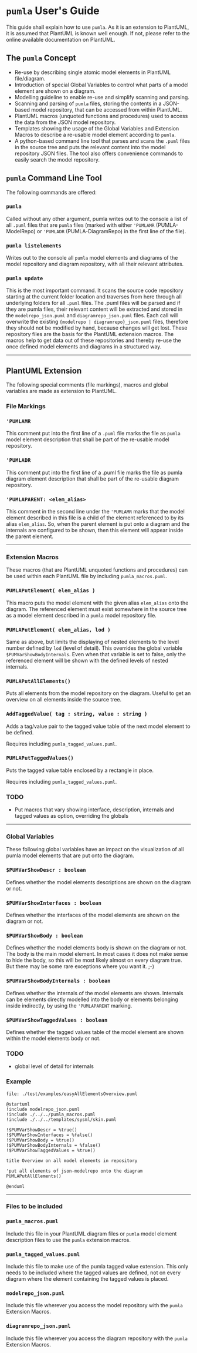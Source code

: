 # `pumla` User's Guide
This guide shall explain how to use `pumla`. As it is an extension to PlantUML,
it is assumed that PlantUML is known well enough. If not, please refer to the 
online available documentation on PlantUML.

## The `pumla` Concept
- Re-use by describing single atomic model elements in PlantUML file/diagram.
- Introduction of special Global Variables to control what parts of a model element are
  shown on a diagram.
- Modelling guideline to enable re-use and simplify scanning and parsing.
- Scanning and parsing of `pumla` files, storing the contents in a JSON-based
  model repository, that can be accessed from within PlantUML.
- PlantUML macros (unquoted functions and procedures) used to access the data
  from the JSON model repository.
- Templates showing the usage of the Global Variables and Extension Macros to
  describe a re-usable model element according to `pumla`.
- A python-based command line tool that parses and scans the `.puml` files in the
  source tree and puts the relevant content into the model repository JSON files.
  The tool also offers  convenience commands to easily search the model repository.

## `pumla` Command Line Tool
The following commands are offered:

### `pumla`
Called without any other argument, pumla writes out to the console a
list of all `.puml` files that are `pumla` files (marked with either `'PUMLAMR`
(PUMLA-ModelRepo) or `'PUMLADR` (PUMLA-DiagramRepo) in the first line of the file).

### `pumla listelements`
Writes out to the console all `pumla` model elements and diagrams of 
the model repository and diagram repository, with all their relevant 
attributes.

### `pumla update`
This is the most important command. It scans the source code repository starting
at the current folder location and traverses from here through all underlying
folders for all `.puml` files. The .puml files will be parsed and if they are 
pumla files, their relevant content will be extracted and stored in the 
`modelrepo_json.puml` and `diagramrepo_json.puml` files. Each call will overwrite
the existing `{modelrepo | diagramrepo}_json.puml` files, therefore they should not be modified by hand,
because changes will get lost. These repository files are the basis for the
PlantUML extension macros. The macros help to get data out of these repositories
and thereby re-use the once defined model elements and diagrams in a structured 
way.

---

## PlantUML Extension
The following special comments (file markings), macros and global variables are made as extension to PlantUML. 

### File Markings

### `'PUMLAMR`
This comment put into the first line of a `.puml` file marks the file
as `pumla` model element description that shall be part of the re-usable
model repository.

### `'PUMLADR`
This comment put into the first line of a .puml file marks the file
as pumla diagram element description that shall be part of the re-usable
diagram repository.

### `'PUMLAPARENT: <elem_alias>`
This comment in the second line under the `'PUMLAMR` marks that
the model element described in this file is a child of the element 
referenced to by its alias `elem_alias`. So, when the parent element
is put onto a diagram and the internals are configured to be shown, 
then this element will appear inside the parent element.

---

### Extension Macros
These macros (that are PlantUML unquoted functions and procedures) can be
used within each PlantUML file by including `pumla_macros.puml`.

### `PUMLAPutElement( elem_alias )`
This macro puts the model element with the given alias `elem_alias` onto the diagram.
The referenced element must exist somewhere in the source tree as a model element
described in a `pumla` model repository file.

### `PUMLAPutElement( elem_alias, lod )`
Same as above, but limits the displaying of nested elements to the level number 
defined by `lod` (level of detail). This overrides the global variable
`$PUMVarShowBodyInternals`. Even when that variable is set to false, only the 
referenced element will be shown with the defined levels of nested internals.

### `PUMLAPutAllElements()`
Puts all elements from the model repository on the diagram. Useful to get an
overview on all elements inside the source tree.

### `AddTaggedValue( tag : string, value : string )`
Adds a tag/value pair to the tagged value table of the
next model element to be defined.

Requires including `pumla_tagged_values.puml`.


### `PUMLAPutTaggedValues()`
Puts the tagged value table enclosed by a rectangle in place.

Requires including `pumla_tagged_values.puml`.

### TODO
- Put macros that vary showing interface, description, internals
  and tagged values as option, overriding the globals
  
---

### Global Variables
These following global variables have an impact on the visualization 
of all pumla model elements that are put onto the diagram.

### `$PUMVarShowDescr : boolean` 
Defines whether the model elements descriptions are shown on
the diagram or not. 

### `$PUMVarShowInterfaces : boolean`
Defines whether the interfaces of the model elements are shown
on the diagram or not.

### `$PUMVarShowBody : boolean`
Defines whether the model elements body is shown on the diagram
or not. The body is the main model element. In most cases it 
does not make sense to hide the body, so this will be most
likely almost on every diagram true. But there may be some 
rare exceptions where you want it. ;-)

### `$PUMVarShowBodyInternals : boolean`
Defines whether the internals of the model elements are shown.
Internals can be elements directly modelled into the body or
elements belonging inside indirectly, by using the
`'PUMLAPARENT` marking.

### `$PUMVarShowTaggedValues : boolean`
Defines whether the tagged values table of the model element
are shown within the model elements body or not.

### TODO
- global level of detail for internals

### Example
```PlantUML
file: ./test/examples/easyAllElementsOverview.puml

@startuml
!include modelrepo_json.puml
!include ./../../pumla_macros.puml
!include ./../../templates/sysml/skin.puml

!$PUMVarShowDescr = %true()
!$PUMVarShowInterfaces = %false()
!$PUMVarShowBody = %true()
!$PUMVarShowBodyInternals = %false()
!$PUMVarShowTaggedValues = %true()

title Overview on all model elements in repository

'put all elements of json-modelrepo onto the diagram
PUMLAPutAllElements()

@enduml
```
---

### Files to be included

### `pumla_macros.puml`
Include this file in your PlantUML diagram files or 
`pumla` model element description files to use the
`pumla` extension macros.

### `pumla_tagged_values.puml`
Include this file to make use of the pumla tagged value
extension. This only needs to be included where the tagged
values are defined, not on every diagram where the
element containing the tagged values is placed.

### `modelrepo_json.puml`
Include this file wherever you access the model repository
with the `pumla` Extension Macros.

### `diagramrepo_json.puml`
Include this file wherever you access the diagram repository
with the `pumla` Extension Macros.


